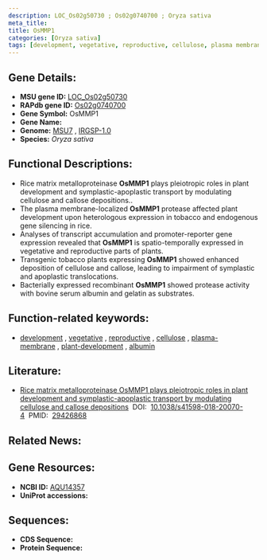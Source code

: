 ```yaml
---
description: LOC_Os02g50730 ; Os02g0740700 ; Oryza sativa
meta_title:
title: OsMMP1
categories: [Oryza sativa]
tags: [development, vegetative, reproductive, cellulose, plasma membrane, plant development, albumin]
---
```


## Gene Details:
- **MSU gene ID:** [LOC_Os02g50730](http://rice.uga.edu/cgi-bin/ORF_infopage.cgi?orf=LOC_Os02g50730)  
- **RAPdb gene ID:** [Os02g0740700](https://rapdb.dna.affrc.go.jp/locus/?name=Os02g0740700)  
- **Gene Symbol:** OsMMP1
- **Gene Name:**
- **Genome:**  [MSU7](http://rice.uga.edu/)&nbsp;,&nbsp;[IRGSP-1.0](https://rapdb.dna.affrc.go.jp/download/irgsp1.html)
- **Species:** *Oryza sativa*

## Functional Descriptions:
   - Rice matrix metalloproteinase **OsMMP1** plays pleiotropic roles in plant development and symplastic-apoplastic transport by modulating cellulose and callose depositions..
   - The plasma membrane-localized **OsMMP1** protease affected plant development upon heterologous expression in tobacco and endogenous gene silencing in rice.
   - Analyses of transcript accumulation and promoter-reporter gene expression revealed that **OsMMP1** is spatio-temporally expressed in vegetative and reproductive parts of plants.
   - Transgenic tobacco plants expressing **OsMMP1** showed enhanced deposition of cellulose and callose, leading to impairment of symplastic and apoplastic translocations.
   - Bacterially expressed recombinant **OsMMP1** showed protease activity with bovine serum albumin and gelatin as substrates.

## Function-related keywords:
   - [development](/tags/development/)&nbsp;,&nbsp;[vegetative](/tags/vegetative/)&nbsp;,&nbsp;[reproductive](/tags/reproductive/)&nbsp;,&nbsp;[cellulose](/tags/cellulose/)&nbsp;,&nbsp;[plasma-membrane](/tags/plasma-membrane/)&nbsp;,&nbsp;[plant-development](/tags/plant-development/)&nbsp;,&nbsp;[albumin](/tags/albumin/)

## Literature:
   - [Rice matrix metalloproteinase OsMMP1 plays pleiotropic roles in plant development and symplastic-apoplastic transport by modulating cellulose and callose depositions](https://www.doi.org/10.1038/s41598-018-20070-4)&nbsp;&nbsp;DOI:&nbsp;&nbsp;[10.1038/s41598-018-20070-4](https://www.doi.org/10.1038/s41598-018-20070-4)&nbsp;&nbsp;PMID:&nbsp;&nbsp;[29426868](https://pubmed.ncbi.nlm.nih.gov/29426868/)

## Related News:

## Gene Resources:
- **NCBI ID:**  [AQU14357](http://www.ncbi.nlm.nih.gov/nuccore/AQU14357)
- **UniProt accessions:** [](https://www.uniprot.org/uniprotkb//entry)

## Sequences:
- **CDS Sequence:**
- **Protein Sequence:**
